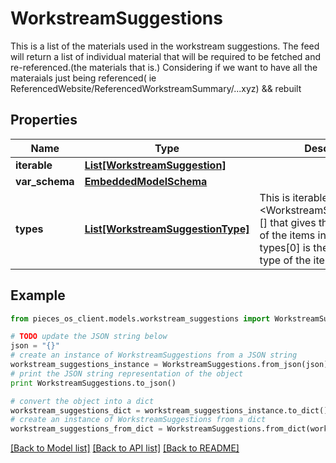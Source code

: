 # WorkstreamSuggestions

This is a list of the materials used in the workstream suggestions.  The feed will return a list of individual material that will be required to be fetched and re-referenced.(the materials that is.)  Considering if we want to have all the materaials just being referenced( ie ReferencedWebsite/ReferencedWorkstreamSummary/...xyz) && rebuilt

## Properties
Name | Type | Description | Notes
------------ | ------------- | ------------- | -------------
**iterable** | [**List[WorkstreamSuggestion]**](WorkstreamSuggestion.md) |  | 
**var_schema** | [**EmbeddedModelSchema**](EmbeddedModelSchema.md) |  | [optional] 
**types** | [**List[WorkstreamSuggestionType]**](WorkstreamSuggestionType.md) | This is iterable &lt;WorkstreamSuggestionType&gt;[] that gives the type of each of the items in the iterable. I.E. types[0] is the suggestion type of the item at iterable[0]. | [optional] 

## Example

```python
from pieces_os_client.models.workstream_suggestions import WorkstreamSuggestions

# TODO update the JSON string below
json = "{}"
# create an instance of WorkstreamSuggestions from a JSON string
workstream_suggestions_instance = WorkstreamSuggestions.from_json(json)
# print the JSON string representation of the object
print WorkstreamSuggestions.to_json()

# convert the object into a dict
workstream_suggestions_dict = workstream_suggestions_instance.to_dict()
# create an instance of WorkstreamSuggestions from a dict
workstream_suggestions_from_dict = WorkstreamSuggestions.from_dict(workstream_suggestions_dict)
```
[[Back to Model list]](../README.md#documentation-for-models) [[Back to API list]](../README.md#documentation-for-api-endpoints) [[Back to README]](../README.md)


